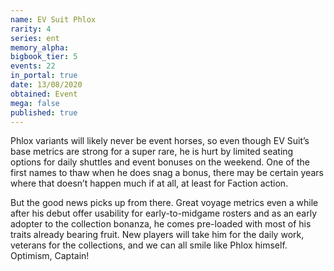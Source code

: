 ```yaml
---
name: EV Suit Phlox
rarity: 4
series: ent
memory_alpha:
bigbook_tier: 5
events: 22
in_portal: true
date: 13/08/2020
obtained: Event
mega: false
published: true
---
```


Phlox variants will likely never be event horses, so even though EV Suit’s base metrics are strong for a super rare, he is hurt by limited seating options for daily shuttles and event bonuses on the weekend. One of the first names to thaw when he does snag a bonus, there may be certain years where that doesn’t happen much if at all, at least for Faction action.

But the good news picks up from there. Great voyage metrics even a while after his debut offer usability for early-to-midgame rosters and as an early adopter to the collection bonanza, he comes pre-loaded with most of his traits already bearing fruit. New players will take him for the daily work, veterans for the collections, and we can all smile like Phlox himself. Optimism, Captain!
